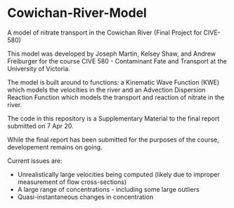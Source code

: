 # Cowichan-River-Model
A model of nitrate transport in the Cowichan River (Final Project for CIVE-580)

This model was developed by Joseph Martin, Kelsey Shaw, and Andrew Freiburger for the course CIVE 580 - Contaminant Fate and Transport at the University of Victoria.

The model is built around to functions: a Kinematic Wave Function (KWE) which models the velocities in the river and an Advection Dispersion Reaction Function which models the transport and reaction of nitrate in the river.

The code in this repository is a Supplementary Material to the final report submitted on 7 Apr 20.

While the final report has been submitted for the purposes of the course, developement remains on going.

Current issues are:
- Unrealistically large velocities being computed (likely due to improper measurement of flow cross-sections)
- A large range of concentrations - including some large outliers 
- Quasi-instantaneous changes in concentration
